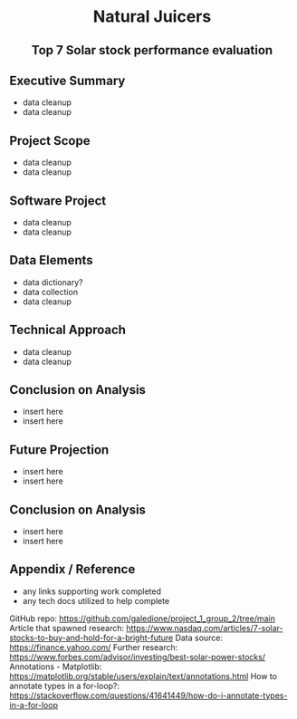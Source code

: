 <H1 style="text-align: center;">Natural Juicers</H1>
<H2 style="text-align: center;">Top 7 Solar stock performance evaluation</H2>

## Executive Summary
- data cleanup
- data cleanup

## Project Scope
- data cleanup
- data cleanup

## Software Project
- data cleanup
- data cleanup

## Data Elements
- data dictionary? 
- data collection
- data cleanup

## Technical Approach
- data cleanup
- data cleanup

## Conclusion on Analysis
- insert here
- insert here

## Future Projection
- insert here
- insert here

## Conclusion on Analysis
- insert here
- insert here

## Appendix / Reference
- any links supporting work completed
- any tech docs utilized to help complete

GitHub repo: https://github.com/galedione/project_1_group_2/tree/main
Article that spawned research: https://www.nasdaq.com/articles/7-solar-stocks-to-buy-and-hold-for-a-bright-future
Data source: https://finance.yahoo.com/
Further research: https://www.forbes.com/advisor/investing/best-solar-power-stocks/
Annotations - Matplotlib: https://matplotlib.org/stable/users/explain/text/annotations.html
How to annotate types in a for-loop?: https://stackoverflow.com/questions/41641449/how-do-i-annotate-types-in-a-for-loop 
